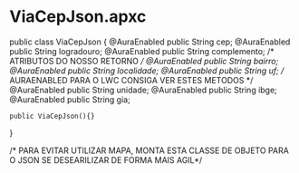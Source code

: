 # ViaCepJson.apxc

public class ViaCepJson {
    @AuraEnabled public String cep;
    @AuraEnabled public String logradouro;
    @AuraEnabled public String complemento; /* ATRIBUTOS DO NOSSO RETORNO */
    @AuraEnabled public String bairro;
    @AuraEnabled public String localidade;
    @AuraEnabled public String uf; /* AURAENABLED PARA O LWC CONSIGA VER ESTES METODOS */
    @AuraEnabled public String unidade;
    @AuraEnabled public String ibge;
    @AuraEnabled public String gia;
     
    public ViaCepJson(){}
}



/* PARA EVITAR UTILIZAR MAPA, MONTA ESTA CLASSE DE OBJETO PARA O JSON SE DESEARILIZAR DE FORMA MAIS AGIL*/
